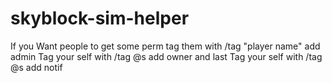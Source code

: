 # skyblock-sim-helper
If you Want people to get some perm tag them with /tag "player name" add admin
Tag your self with /tag @s add owner and last
Tag your self with /tag @s add notif

